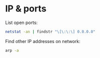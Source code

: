 # IP & ports
List open ports:
```bash
netstat -an | findstr "\[\:\:\] 0.0.0.0"
```

Find other IP addresses on network:
```bash
arp -a
```